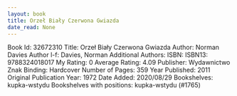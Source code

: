 ```yaml
---
layout: book
title: Orzeł Biały Czerwona Gwiazda
date_read: None
---
```


Book Id: 32672310
Title: Orzeł Biały Czerwona Gwiazda
Author: Norman Davies
Author l-f: Davies, Norman
Additional Authors: 
ISBN: 
ISBN13: 9788324018017
My Rating: 0
Average Rating: 4.09
Publisher: Wydawnictwo Znak 
Binding: Hardcover
Number of Pages: 359
Year Published: 2011
Original Publication Year: 1972
Date Added: 2020/08/29
Bookshelves: kupka-wstydu
Bookshelves with positions: kupka-wstydu (#1765)

